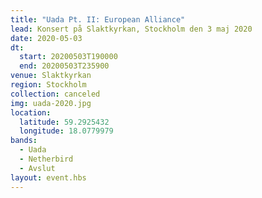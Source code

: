 ```yaml
---
title: "Uada Pt. II: European Alliance"
lead: Konsert på Slaktkyrkan, Stockholm den 3 maj 2020
date: 2020-05-03
dt:
  start: 20200503T190000
  end: 20200503T235900
venue: Slaktkyrkan
region: Stockholm
collection: canceled
img: uada-2020.jpg
location:
  latitude: 59.2925432
  longitude: 18.0779979
bands:
  - Uada
  - Netherbird
  - Avslut
layout: event.hbs
---
```

